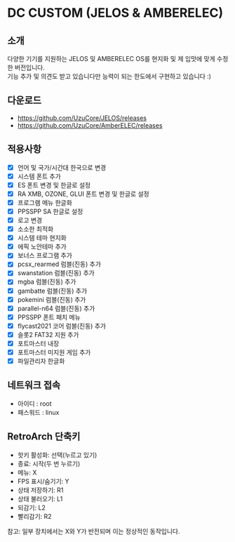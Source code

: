 # DC CUSTOM (JELOS & AMBERELEC)

## 소개
다양한 기기를 지원하는 JELOS 및 AMBERELEC OS를 현지화 및 제 입맛에 맞게 수정한 버전입니다.</br>
기능 추가 및 의견도 받고 있습니다만 능력이 되는 한도에서 구현하고 있습니다 :)

## 다운로드
- https://github.com/UzuCore/JELOS/releases
- https://github.com/UzuCore/AmberELEC/releases

## 적용사항
 - [x] 언어 및 국가/시간대 한국으로 변경
 - [x] 시스템 폰트 추가
 - [x] ES 폰트 변경 및 한글로 설정
 - [x] RA XMB, OZONE, GLUI 폰트 변경 및 한글로 설정
 - [x] 프로그램 메뉴 한글화
 - [x] PPSSPP SA 한글로 설정
 - [x] 로고 변경
 - [x] 소소한 최적화
 - [x] 시스템 테마 현지화 
 - [x] 에픽 노안테마 추가
 - [x] 보너스 프로그램 추가
 - [x] pcsx_rearmed 럼블(진동) 추가
 - [x] swanstation 럼블(진동) 추가
 - [x] mgba 럼블(진동) 추가
 - [x] gambatte 럼블(진동) 추가
 - [x] pokemini 럼블(진동) 추가
 - [x] parallel-n64 럼블(진동) 추가
 - [x] PPSSPP 폰트 패치 메뉴
 - [x] flycast2021 코어 럼블(진동) 추가
 - [x] 슬롯2 FAT32 지원 추가
 - [x] 포트마스터 내장
 - [x] 포트마스터 미지원 게임 추가
 - [x] 파일관리자 한글화 

## 네트워크 접속
 - 아이디 : root
 - 패스워드 : linux


## RetroArch 단축키
 - 핫키 활성화: 선택(누르고 있기)
 - 종료: 시작(두 번 누르기)
 - 메뉴: X
 - FPS 표시/숨기기: Y
 - 상태 저장하기: R1
 - 상태 불러오기: L1
 - 되감기: L2
 - 빨리감기: R2

참고: 일부 장치에서는 X와 Y가 반전되며 이는 정상적인 동작입니다.

